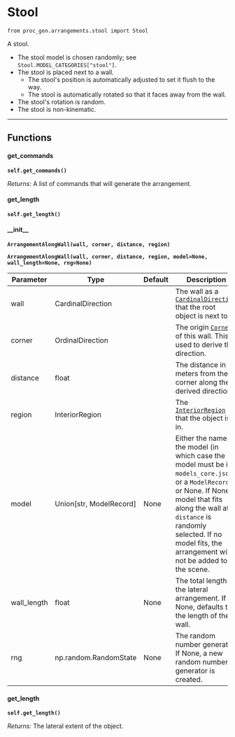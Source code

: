 # Stool

`from proc_gen.arrangements.stool import Stool`

A stool.

- The stool model is chosen randomly; see `Stool.MODEL_CATEGORIES["stool"]`.
- The stool is placed next to a wall.
  - The stool's position is automatically adjusted to set it flush to the way.
  - The stool is automatically rotated so that it faces away from the wall.
- The stool's rotation is random.
- The stool is non-kinematic.

***

## Functions

#### get_commands

**`self.get_commands()`**

_Returns:_  A list of commands that will generate the arrangement.

#### get_length

**`self.get_length()`**

#### \_\_init\_\_

**`ArrangementAlongWall(wall, corner, distance, region)`**

**`ArrangementAlongWall(wall, corner, distance, region, model=None, wall_length=None, rng=None)`**

| Parameter | Type | Default | Description |
| --- | --- | --- | --- |
| wall |  CardinalDirection |  | The wall as a [`CardinalDirection`](../../cardinal_direction.md) that the root object is next to. |
| corner |  OrdinalDirection |  | The origin [`Corner`](../../corner.md) of this wall. This is used to derive the direction. |
| distance |  float |  | The distance in meters from the corner along the derived direction. |
| region |  InteriorRegion |  | The [`InteriorRegion`](../../scene_data/interior_region.md) that the object is in. |
| model |  Union[str, ModelRecord] | None | Either the name of the model (in which case the model must be in `models_core.json`), or a `ModelRecord`, or None. If None, a model that fits along the wall at `distance` is randomly selected. If no model fits, the arrangement will not be added to the scene. |
| wall_length |  float  | None | The total length of the lateral arrangement. If None, defaults to the length of the wall. |
| rng |  np.random.RandomState  | None | The random number generator. If None, a new random number generator is created. |



#### get_length

**`self.get_length()`**

_Returns:_  The lateral extent of the object.



